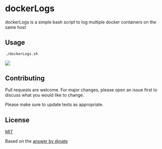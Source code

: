 # dockerLogs

dockerLogs is a simple bash script to log multiple docker containers on the same host


## Usage

```bash
./dockerLogs.sh
```

![](https://i.imgur.com/uGRhUlB.png)

## Contributing
Pull requests are welcome. For major changes, please open an issue first to discuss what you would like to change.

Please make sure to update tests as appropriate.

## License
[MIT](https://choosealicense.com/licenses/mit/)

Based on the [answer by @nate](https://stackoverflow.com/questions/32076878/logging-solution-for-multiple-containers-running-on-same-host/38308974#38308974)
